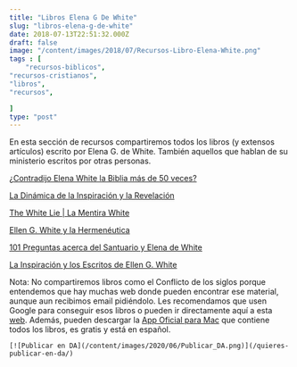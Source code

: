 ```yaml
---
title: "Libros Elena G De White"
slug: "libros-elena-g-de-white"
date: 2018-07-13T22:51:32.000Z
draft: false
image: "/content/images/2018/07/Recursos-Libro-Elena-White.png"
tags : [
    "recursos-biblicos",
"recursos-cristianos",
"libros",
"recursos",

]
type: "post"
---
```


   En esta sección de recursos compartiremos todos los libros (y extensos artículos) escrito por Elena G. de White. También aquellos que hablan de su ministerio escritos por otras personas.

 [¿Contradijo Elena White la Biblia más de 50 veces?](http://www.defensaadventista.com/Ellen.G.De.White_Spanish/Contradijo-Elena-G-White-la-Biblia-mas-de-50-veces.pdf)

 [La Dinámica de la Inspiración y la Revelación](http://www.DefensaAdventista.com/Recursos/WGW/La-Dinamica-de-la-inspiracion-y-la-revelacion.pdf)

 [The White Lie | La Mentira White](http://www.DefensaAdventista.com/Recursos/WGW/White-Lie-la-Mentira-White.pdf)

 [Ellen G. White y la Hermenéutica](http://www.defensaadventista.com/Ellen.G.De.White_Spanish/Ellen-G-White-y-la-Hermeneutica.pdf)

 [101 Preguntas acerca del Santuario y Elena de White](http://www.DefensaAdventista.com/Recursos/WGW/101-Preguntas-Acerca-del-Santuario-y-Elena-de-White.pdf)

 [La Inspiración y los Escritos de Ellen G. White](http://www.defensaadventista.com/Ellen.G.De.White_Spanish/La-Inspiracion-y-los-escritos-de-Ellen-G-de-White.pdf)

 Nota: No compartiremos libros como el Conflicto de los siglos porque entendemos que hay muchas web donde pueden encontrar ese material, aunque aun recibimos email pidiéndolo. Les recomendamos que usen Google para conseguir esos libros o pueden ir directamente aquí a esta [web](https://m.egwwritings.org/es/folders/236). Además, pueden descargar la [App Oficial para Mac](http://ellenwhite.org/content/news/egw-writings-macos-released) que contiene todos los libros, es gratis y está en español.

    [![Publicar en DA](/content/images/2020/06/Publicar_DA.png)](/quieres-publicar-en-da/) 